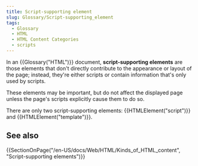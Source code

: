 ```yaml
---
title: Script-supporting element
slug: Glossary/Script-supporting_element
tags:
  - Glossary
  - HTML
  - HTML Content Categories
  - scripts
---
```

<p>In an {{Glossary("HTML")}} document, <strong>script-supporting elements</strong> are those elements that don't directly contribute to the appearance or layout of the page; instead, they're either scripts or contain information that's only used by scripts.</p>

<p>These elements may be important, but do not affect the displayed page unless the page's scripts explicitly cause them to do so.</p>

<p>There are only two script-supporting elements: {{HTMLElement("script")}} and {{HTMLElement("template")}}.</p>

<h2 id="see_also">See also</h2>

<p>{{SectionOnPage("/en-US/docs/Web/HTML/Kinds_of_HTML_content", "Script-supporting elements")}}</p>
